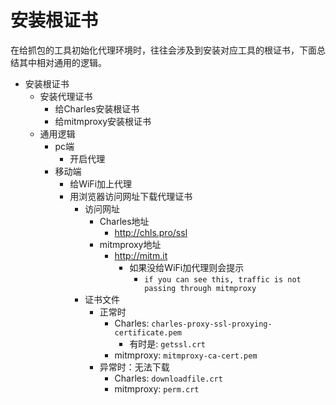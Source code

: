 # 安装根证书

在给抓包的工具初始化代理环境时，往往会涉及到安装对应工具的根证书，下面总结其中相对通用的逻辑。

* 安装根证书
  * 安装代理证书
    * 给Charles安装根证书
    * 给mitmproxy安装根证书
  * 通用逻辑
    * pc端
      * 开启代理
    * 移动端
      * 给WiFi加上代理
      * 用浏览器访问网址下载代理证书
        * 访问网址
          * Charles地址
            * http://chls.pro/ssl
          * mitmproxy地址
            * http://mitm.it
              * 如果没给WiFi加代理则会提示
                * `if you can see this, traffic is not passing through mitmproxy`
        * 证书文件
          * 正常时
            * Charles: `charles-proxy-ssl-proxying-certificate.pem`
              * 有时是: `getssl.crt`
            * mitmproxy: `mitmproxy-ca-cert.pem`
          * 异常时：无法下载
            * Charles: `downloadfile.crt`
            * mitmproxy: `perm.crt`
